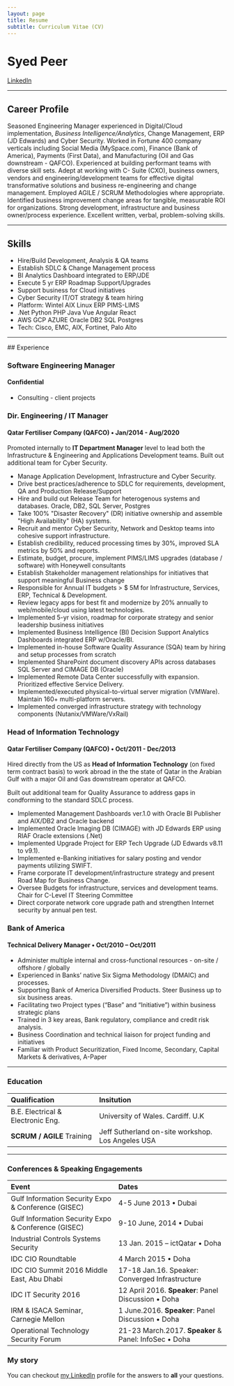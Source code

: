 ```yaml
---
layout: page
title: Resume
subtitle: Curriculum Vitae (CV)
---
```


# Syed Peer

[LinkedIn](https://www.linkedin.com/in/syedpeer) 

<hr/>

## Career Profile

Seasoned Engineering Manager experienced in Digital/Cloud implementation, *Business Intelligence/Analytics*, Change Management, ERP (JD Edwards) and Cyber Security. Worked in Fortune 400 company verticals including Social Media (MySpace.com), Finance (Bank of America), Payments (First Data), and Manufacturing (Oil and Gas downstream - QAFCO). Experienced at building performant teams with diverse skill sets. Adept at working with C- Suite (CXO), business owners, vendors and engineering/development teams for effective digital transformative solutions and business re-engineering and change management. Employed AGILE / SCRUM Methodologies where appropriate. Identified business improvement change areas for tangible, measurable ROI for organizations. Strong development, infrastructure and business owner/process experience. Excellent written, verbal, problem-solving skills.

<hr/>

## Skills

- Hire/Build Development, Analysis & QA teams
- Establish SDLC & Change Management process
- BI Analytics Dashboard integrated to ERP/JDE
- Execute 5 yr ERP Roadmap Support/Upgrades
- Support business for Cloud initiatives
- Cyber Security IT/OT strategy & team hiring 
- Platform: Wintel AIX Linux ERP PIMS-LIMS 
- .Net Python PHP Java Vue Angular React
- AWS GCP AZURE Oracle DB2 SQL Postgres 
- Tech: Cisco, EMC, AIX, Fortinet, Palo Alto

<hr/>
## Experience

### Software Engineering Manager
#### Confidential
- Consulting - client projects

###  Dir. Engineering / IT Manager 
#### Qatar Fertiliser Company (QAFCO) &bull; Jan/2014 - Aug/2020

Promoted internally to **IT Department Manager** level to lead both the Infrastructure & Engineering and Applications Development teams. Built out additional team for Cyber Security. 

- Manage Application Development, Infrastructure and Cyber Security.
- Drive best practices/adherence to SDLC for requirements, development, QA and Production Release/Support
- Hire and build out Release Team for heterogenous systems and databases. Oracle, DB2, SQL Server, Postgres
- Take 100% "Disaster Recovery" (DR) initiative ownership and assemble "High Availability" (HA) systems.
- Recruit and mentor Cyber Security, Network and Desktop teams into cohesive support infrastructure.
- Establish credibility, reduced processing times by 30%, improved SLA metrics by 50% and reports.
- Estimate, budget, procure, implement PIMS/LIMS upgrades (database / software) with Honeywell consultants
- Establish Stakeholder management relationships for initiatives that support meaningful Business change
- Responsible for Annual IT budgets > $ 5M for Infrastructure, Services, ERP, Technical & Development.
- Review legacy apps for best fit and modernize by 20% annually to web/mobile/cloud using latest technologies.
- Implemented 5-yr vision, roadmap for corporate strategy and senior leadership business initiatives
- Implemented Business Intelligence (BI) Decision Support Analytics Dashboards integrated ERP w/Oracle/BI.
- Implemented in-house Software Quality Assurance (SQA) team by hiring and setup processes from scratch
- Implemented SharePoint document discovery APIs across databases SQL Server and CIMAGE DB (Oracle)
- Implemented Remote Data Center successfully with expansion. Prioritized effective Service Delivery.
- Implemented/executed physical-to-virtual server migration (VMWare). Maintain 160+ multi-platform servers.
- Implemented converged infrastructure strategy with technology components (Nutanix/VMWare/VxRail)

### Head of Information Technology 
#### Qatar Fertiliser Company (QAFCO) &bull; Oct/2011 - Dec/2013

Hired directly from the US as **Head of Information Technology** (on fixed term contract basis) to work abroad in the the state of Qatar in the Arabian Gulf with a major Oil and Gas downstream operator at QAFCO. 

Built out additional team for Quality Assurance to address gaps in condforming to the standard SDLC process. 

- Implemented Management Dashboards ver.1.0 with Oracle BI Publisher and AIX/DB2 and Oracle backend
- Implemented Oracle Imaging DB (CIMAGE) with JD Edwards ERP using RIAF Oracle extensions (.Net)
- Implemented Upgrade Project for ERP Tech Upgrade (JD Edwards v8.11 to v9.1).
- Implemented e-Banking initiatives for salary posting and vendor payments utilizing SWIFT.
- Frame corporate IT development/infrastructure strategy and present Road Map for Business Change.
- Oversee Budgets for infrastructure, services and development teams. Chair for C-Level IT Steering Committee
- Direct corporate network core upgrade path and strengthen Internet security by annual pen test.

### Bank of America
#### Technical Delivery Manager &bull; Oct/2010 – Oct/2011

- Administer multiple internal and cross-functional resources - on-site / offshore / globally
- Experienced in Banks’ native Six Sigma Methodology (DMAIC) and processes.
- Supporting Bank of America Diversified Products. Steer Business up to six business areas.
- Facilitating two Project types (“Base” and “Initiative”) within business strategic plans
- Trained in 3 key areas, Bank regulatory, compliance and credit risk analysis.
- Business Coordination and technical liaison for project funding and initiatives
- Familiar with Product Securitization, Fixed Income, Secondary, Capital Markets & derivatives, A-Paper

<hr/>

### Education

| Qualification | Insitution | 
| :------ |:--- | 
| B.E. Electrical & Electronic Eng.  | University of Wales. Cardiff. U.K |
| **SCRUM / AGILE** Training | Jeff Sutherland on-site workshop. Los Angeles USA |

<hr/>

### Conferences & Speaking Engagements

| Event | Dates | 
| :------ |:--- | 
| Gulf Information Security Expo & Conference (GISEC)  | 4-5 June 2013 &bull; Dubai |
| Gulf Information Security Expo & Conference (GISEC)  | 9-10 June, 2014 &bull; Dubai |
| Industrial Controls Systems Security | 13 Jan. 2015 – ictQatar &bull; Doha |
| IDC CIO Roundtable | 4 March 2015 &bull; Doha |
| IDC CIO Summit 2016 Middle East, Abu Dhabi | 17-18 Jan.16. Speaker: Converged Infrastructure |
| IDC IT Security 2016  | 12 April 2016. **Speaker**: Panel Discussion &bull; Doha|
| IRM & ISACA Seminar, Carnegie Mellon | 1 June.2016. **Speaker**: Panel Discussion &bull; Doha|
| Operational Technology Security Forum | 21-23 March.2017. **Speaker** & Panel: InfoSec &bull; Doha|

### My story

You can checkout [my LinkedIn](https://www.linkedin.com/in/syedpeer) profile for the answers to **all** your questions.
